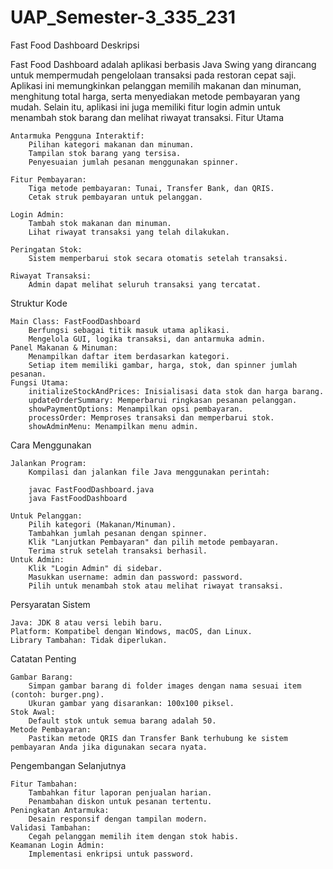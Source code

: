 # UAP_Semester-3_335_231

Fast Food Dashboard
Deskripsi

Fast Food Dashboard adalah aplikasi berbasis Java Swing yang dirancang untuk mempermudah pengelolaan transaksi pada restoran cepat saji. Aplikasi ini memungkinkan pelanggan memilih makanan dan minuman, menghitung total harga, serta menyediakan metode pembayaran yang mudah. Selain itu, aplikasi ini juga memiliki fitur login admin untuk menambah stok barang dan melihat riwayat transaksi.
Fitur Utama

    Antarmuka Pengguna Interaktif:
        Pilihan kategori makanan dan minuman.
        Tampilan stok barang yang tersisa.
        Penyesuaian jumlah pesanan menggunakan spinner.

    Fitur Pembayaran:
        Tiga metode pembayaran: Tunai, Transfer Bank, dan QRIS.
        Cetak struk pembayaran untuk pelanggan.

    Login Admin:
        Tambah stok makanan dan minuman.
        Lihat riwayat transaksi yang telah dilakukan.

    Peringatan Stok:
        Sistem memperbarui stok secara otomatis setelah transaksi.

    Riwayat Transaksi:
        Admin dapat melihat seluruh transaksi yang tercatat.

Struktur Kode

    Main Class: FastFoodDashboard
        Berfungsi sebagai titik masuk utama aplikasi.
        Mengelola GUI, logika transaksi, dan antarmuka admin.
    Panel Makanan & Minuman:
        Menampilkan daftar item berdasarkan kategori.
        Setiap item memiliki gambar, harga, stok, dan spinner jumlah pesanan.
    Fungsi Utama:
        initializeStockAndPrices: Inisialisasi data stok dan harga barang.
        updateOrderSummary: Memperbarui ringkasan pesanan pelanggan.
        showPaymentOptions: Menampilkan opsi pembayaran.
        processOrder: Memproses transaksi dan memperbarui stok.
        showAdminMenu: Menampilkan menu admin.

Cara Menggunakan

    Jalankan Program:
        Kompilasi dan jalankan file Java menggunakan perintah:

        javac FastFoodDashboard.java
        java FastFoodDashboard

    Untuk Pelanggan:
        Pilih kategori (Makanan/Minuman).
        Tambahkan jumlah pesanan dengan spinner.
        Klik "Lanjutkan Pembayaran" dan pilih metode pembayaran.
        Terima struk setelah transaksi berhasil.
    Untuk Admin:
        Klik "Login Admin" di sidebar.
        Masukkan username: admin dan password: password.
        Pilih untuk menambah stok atau melihat riwayat transaksi.

Persyaratan Sistem

    Java: JDK 8 atau versi lebih baru.
    Platform: Kompatibel dengan Windows, macOS, dan Linux.
    Library Tambahan: Tidak diperlukan.

Catatan Penting

    Gambar Barang:
        Simpan gambar barang di folder images dengan nama sesuai item (contoh: burger.png).
        Ukuran gambar yang disarankan: 100x100 piksel.
    Stok Awal:
        Default stok untuk semua barang adalah 50.
    Metode Pembayaran:
        Pastikan metode QRIS dan Transfer Bank terhubung ke sistem pembayaran Anda jika digunakan secara nyata.

Pengembangan Selanjutnya

    Fitur Tambahan:
        Tambahkan fitur laporan penjualan harian.
        Penambahan diskon untuk pesanan tertentu.
    Peningkatan Antarmuka:
        Desain responsif dengan tampilan modern.
    Validasi Tambahan:
        Cegah pelanggan memilih item dengan stok habis.
    Keamanan Login Admin:
        Implementasi enkripsi untuk password.

